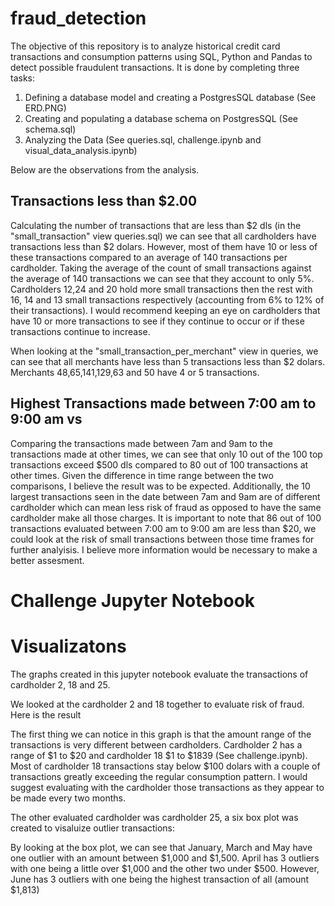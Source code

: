 # fraud_detection

The objective of this repository is to analyze historical credit card transactions and consumption patterns using SQL, Python and Pandas to detect possible fraudulent transactions. It is done by completing three tasks: 
1) Defining a database model and creating a PostgresSQL database (See ERD.PNG)
2) Creating and populating a database schema on PostgresSQL (See schema.sql)
3) Analyzing the Data (See queries.sql, challenge.ipynb and visual_data_analysis.ipynb)

Below are the observations from the analysis. 

## Transactions less than $2.00
Calculating the number of transactions that are less than $2 dls (in the "small_transaction" view queries.sql) we can see that all cardholders have transactions less than $2 dolars. However, most of them have 10 or less of these transactions compared to an average of 140 transactions per cardholder. Taking the average of the count of small transactions against the average of 140 transactions we can see that they account to only 5%. Cardholders 12,24 and 20 hold more small transactions then the rest with 16, 14 and 13 small transactions respectively (accounting from 6% to 12% of their transactions). I would recommend keeping an eye on cardholders that have 10 or more transactions to see if they continue to occur or if these transactions continue to increase. 

When looking at the "small_transaction_per_merchant" view in queries, we can see that all merchants have less than 5 transactions less than $2 dolars. Merchants 48,65,141,129,63 and 50 have 4 or 5 transactions. 

## Highest Transactions made between 7:00 am to 9:00 am vs 
Comparing the transactions made between 7am and 9am to the transactions made at other times, we can see that only 10 out of the 100 top transactions exceed $500 dls compared to 80 out of 100 transactions at other times. Given the difference in time range between the two comparisons, I believe the result was to be expected. Additionally, the 10 largest transactions seen in the date between 7am and 9am are of different cardholder which can mean less risk of fraud as opposed to have the same cardholder make all those charges. It is important to note that 86 out of 100 transactions evaluated between 7:00 am to 9:00 am are less than $20, we could look at the risk of small transactions between those time frames for further analyisis. I believe more information would be necessary to make a better assesment.

# Challenge Jupyter Notebook

# Visualizatons
The graphs created in this jupyter notebook evaluate the transactions of cardholder 2, 18 and 25.

We looked at the cardholder 2 and 18 together to evaluate risk of fraud. Here is the result


The first thing we can notice in this graph is that the amount range of the transactions is very different between cardholders. Cardholder 2 has a range of $1 to $20 and cardholder 18 $1 to $1839 (See challenge.ipynb). Most of cardholder 18 transactions stay below $100 dolars with a couple of transactions greatly exceeding the regular consumption pattern. I would suggest evaluating with the cardholder those transactions as they appear to be made every two months.

The other evaluated cardholder was cardholder 25, a six box plot was created to visaluize outlier transactions:


By looking at the box plot, we can see that January, March and May have one outlier with an amount between $1,000 and $1,500. April has 3 outliers with one being a little over $1,000 and the other two under $500. However, June has 3 outliers with one being the highest transaction of all (amount $1,813)


